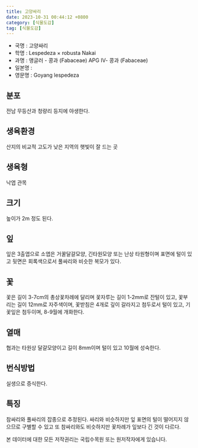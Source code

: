 ```yaml
---
title: 고양싸리
date: 2023-10-31 00:44:12 +0800
category: [식물도감]
tag: [식물도감]
---
```




- 국명 : 고양싸리
- 학명 : Lespedeza × robusta Nakai
- 과명 : 앵글러 - 콩과 (Fabaceae) APG Ⅳ- 콩과 (Fabaceae)
- 일본명 : 
- 영문명 : Goyang lespedeza


## 분포
전남 무등산과 청량리 등지에 야생한다.
## 생육환경
산지의 비교적 고도가 낮은 지역의 햇빛이 잘 드는 곳
## 생육형
낙엽 관목
## 크기
높이가 2m 정도 된다.
## 잎
잎은 3출엽으로 소엽은 거꿀달걀모양, 긴타원모양 또는 난상 타원형이며 표면에 털이 있고 뒷면은 회록색으로서 풀싸리와 비슷한 복모가 있다.
## 꽃
꽃은 길이 3-7cm의 총상꽃차례에 달리며 꽃자루는 길이 1-2mm로 잔털이 있고, 꽃부리는 길이 12mm로 자주색이며, 꽃받침은 4개로 깊이 갈라지고 첨두로서 털이 있고, 기꽃잎은 첨두이며, 8-9월에 개화한다.
## 열매
협과는 타원상 달걀모양이고 길이 8mm이며 털이 있고 10월에 성숙한다.
## 번식방법
실생으로 증식한다.
## 특징
참싸리와 풀싸리의 잡종으로 추정된다. 싸리와 비슷하지만 잎 표면의 털이 떨어지지 않으므로 구별할 수 있고 또 참싸리와도 비슷하지만 꽃차례가 잎보다 긴 것이 다르다.






본 데이터에 대한 모든 저작권리는 국립수목원 또는 원저작자에게 있습니다.
